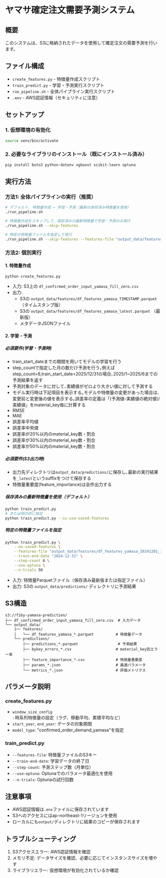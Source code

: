 # ヤマサ確定注文需要予測システム

## 概要
このシステムは、S3に格納されたデータを使用して確定注文の需要予測を行います。

## ファイル構成
- `create_features.py` - 特徴量作成スクリプト
- `train_predict.py` - 学習・予測実行スクリプト
- `run_pipeline.sh` - 全体パイプライン実行スクリプト
- `.env` - AWS認証情報（セキュリティに注意）

## セットアップ

### 1. 仮想環境の有効化
```bash
source venv/bin/activate
```

### 2. 必要なライブラリのインストール（既にインストール済み）
```bash
pip install boto3 python-dotenv xgboost scikit-learn optuna
```

## 実行方法

### 方法1: 全体パイプラインの実行（推奨）
```bash
# デフォルト: 特徴量作成 → 学習・予測（最新の保存済み特徴量を使用）
./run_pipeline.sh

# 特徴量作成をスキップして、保存済みの最新特徴量で学習・予測のみ実行
./run_pipeline.sh --skip-features

# 特定の特徴量ファイルを指定して実行
./run_pipeline.sh --skip-features --features-file "output_data/features/df_features_yamasa_20241201_120000.parquet"
```

### 方法2: 個別実行

#### 1. 特徴量作成
```bash
python create_features.py
```
- 入力: S3上の `df_confirmed_order_input_yamasa_fill_zero.csv`
- 出力:
  - S3の `output_data/features/df_features_yamasa_TIMESTAMP.parquet` （タイムスタンプ版）
  - S3の `output_data/features/df_features_yamasa_latest.parquet` （最新版）
  - メタデータJSONファイル

#### 2. 学習・予測
##### 必須要件(学習・予測時)
 - train_start_dateまでの期間を用いてモデルの学習を行う
 - step_countで指定した月の数だけ予測を行う｡例えばstep_count=6,train_start_date=2025/12/31の場合､2025/1~2025/6までの予測結果を返す
 - 予測対象のデータに対して､実績値がゼロより大きい値に対して予測する
 - モデル実行時は下記項目を表示する｡モデルや特徴量の変更があった場合は､変更前と変更後の値を表示する｡誤差率の定義は「(予測値-実績値の絶対値)/実績値」をmaterial_key毎に計算する
  - RMSE
  - MAE
  - 誤差率平均値
  - 誤差率中央値
  - 誤差率が20%以内のmaterial_key数・割合
  - 誤差率が30%以内のmaterial_key数・割合
  - 誤差率が50%以内のmaterial_key数・割合

##### 必須要件(S3出力時)
 - 出力先ディレクトリは`output_data/predictions/`に保存し､最新の実行結果を`_latest`というsuffixをつけて保存する
 - 特徴量重要度(feature_importance)は全件出力する

##### 保存済みの最新特徴量を使用（デフォルト）
```bash
python train_predict.py
# または明示的に指定
python train_predict.py --is-use-saved-features
```

##### 特定の特徴量ファイルを指定
```bash
python train_predict.py \
    --no-saved-features \
    --features-file "output_data/features/df_features_yamasa_20241201_120000.parquet" \
    --train-end-date "2024-12-31" \
    --step-count 6 \
    --use-optuna \
    --n-trials 50
```
- 入力: 特徴量Parquetファイル（保存済み最新版または指定ファイル）
- 出力: S3の `output_data/predictions/` ディレクトリに予測結果

## S3構造
```
s3://fiby-yamasa-prediction/
├── df_confirmed_order_input_yamasa_fill_zero.csv  # 入力データ
└── output_data/
    ├── features/
    │   └── df_features_yamasa_*.parquet          # 特徴量データ
    └── predictions/
        ├── predictions_*.parquet                  # 予測結果
        ├── bykey_errors_*.csv                    # material_key別エラー率
        ├── feature_importance_*.csv              # 特徴量重要度
        ├── params_*.json                         # 最適パラメータ
        └── metrics_*.json                        # 評価メトリクス
```

## パラメータ説明

### create_features.py
- `window_size_config`: 時系列特徴量の設定（ラグ、移動平均、累積平均など）
- `start_year`, `end_year`: データの対象期間
- `model_type`: "confirmed_order_demand_yamasa"を指定

### train_predict.py
- `--features-file`: 特徴量ファイルのS3キー
- `--train-end-date`: 学習データの終了日
- `--step-count`: 予測ステップ数（月単位）
- `--use-optuna`: Optunaでのパラメータ最適化を使用
- `--n-trials`: Optunaの試行回数

## 注意事項
- AWS認証情報は`.env`ファイルに保存されています
- S3へのアクセスにはap-northeast-1リージョンを使用
- ローカルにも`output/`ディレクトリに結果のコピーが保存されます

## トラブルシューティング
1. S3アクセスエラー: AWS認証情報を確認
2. メモリ不足: データサイズを確認、必要に応じてインスタンスサイズを増やす
3. ライブラリエラー: 仮想環境が有効化されているか確認